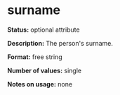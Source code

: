 ---
---

# surname

**Status:** optional attribute

**Description:** The person's surname.

**Format:** free string

**Number of values:** single

**Notes on usage:** none